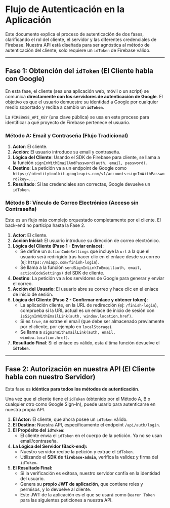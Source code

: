 # Flujo de Autenticación en la Aplicación

Este documento explica el proceso de autenticación de dos fases, clarificando el rol del cliente, el servidor y las diferentes credenciales de Firebase. Nuestra API está diseñada para ser agnóstica al método de autenticación del cliente; solo requiere un `idToken` de Firebase válido.

---

## Fase 1: Obtención del `idToken` (El Cliente habla con Google)

En esta fase, el cliente (sea una aplicación web, móvil o un script) se comunica **directamente con los servidores de autenticación de Google**. El objetivo es que el usuario demuestre su identidad a Google por cualquier medio soportado y reciba a cambio un **`idToken`**.

La `FIREBASE_API_KEY` (una clave pública) se usa en este proceso para identificar a qué proyecto de Firebase pertenece el usuario.

### Método A: Email y Contraseña (Flujo Tradicional)

1.  **Actor**: El cliente.
2.  **Acción**: El usuario introduce su email y contraseña.
3.  **Lógica del Cliente**: Usando el SDK de Firebase para cliente, se llama a la función `signInWithEmailAndPassword(auth, email, password)`.
4.  **Destino**: La petición va a un endpoint de Google como `https://identitytoolkit.googleapis.com/v1/accounts:signInWithPassword?key=...`.
5.  **Resultado**: Si las credenciales son correctas, Google devuelve un `idToken`.

### Método B: Vínculo de Correo Electrónico (Acceso sin Contraseña)

Este es un flujo más complejo orquestado completamente por el cliente. El back-end no participa hasta la Fase 2.

1.  **Actor**: El cliente.
2.  **Acción Inicial**: El usuario introduce su dirección de correo electrónico.
3.  **Lógica del Cliente (Paso 1 - Enviar enlace)**:
    -   Se define un `ActionCodeSettings` que incluye la `url` a la que el usuario será redirigido tras hacer clic en el enlace desde su correo (ej: `https://miapp.com/finish-login`).
    -   Se llama a la función `sendSignInLinkToEmail(auth, email, actionCodeSettings)` del SDK de cliente.
4.  **Destino**: La petición va a los servidores de Google para generar y enviar el correo.
5.  **Acción del Usuario**: El usuario abre su correo y hace clic en el enlace de inicio de sesión.
6.  **Lógica del Cliente (Paso 2 - Confirmar enlace y obtener token)**:
    -   La aplicación cliente, en la URL de redirección (ej: `/finish-login`), comprueba si la URL actual es un enlace de inicio de sesión con `isSignInWithEmailLink(auth, window.location.href)`.
    -   Si es `true`, se extrae el email (que debe ser almacenado previamente por el cliente, por ejemplo en `localStorage`).
    -   Se llama a `signInWithEmailLink(auth, email, window.location.href)`.
7.  **Resultado Final**: Si el enlace es válido, esta última función devuelve el **`idToken`**.

---

## Fase 2: Autorización en nuestra API (El Cliente habla con nuestro Servidor)

Esta fase es **idéntica para todos los métodos de autenticación**.

Una vez que el cliente tiene el `idToken` (obtenido por el Método A, B o cualquier otro como Google Sign-In), puede usarlo para autenticarse en nuestra propia API.

1.  **El Actor:** El cliente, que ahora posee un `idToken` válido.
2.  **El Destino:** Nuestra API, específicamente el endpoint `/api/auth/login`.
3.  **El Propósito del `idToken`:**
    -   El cliente envía el `idToken` en el cuerpo de la petición. Ya no se usan email/contraseña.
4.  **La Lógica del Servidor (Back-end):**
    -   Nuestro servidor recibe la petición y extrae el `idToken`.
    -   Utilizando el **SDK de `firebase-admin`**, verifica la validez y firma del `idToken`.
5.  **El Resultado Final:**
    -   Si la verificación es exitosa, nuestro servidor confía en la identidad del usuario.
    -   Genera su **propio JWT de aplicación**, que contiene roles y permisos, y lo devuelve al cliente.
    -   Este JWT de la aplicación es el que se usará como `Bearer Token` para las siguientes peticiones a nuestra API.
